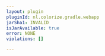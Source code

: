 ```yaml
---
layout: plugin
pluginId: nl.colorize.gradle.webapp
jarSha1: INVALID
isJarAvailable: true
error: NONE
violations: []

---
```

